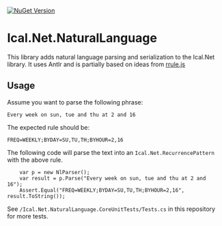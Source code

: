 [![NuGet Version](https://img.shields.io/nuget/v/Ical.Net.NaturalLanguage)](https://www.nuget.org/packages/Ical.Net.NaturalLanguage/)

# Ical.Net.NaturalLanguage

This library adds natural language parsing and serialization to the Ical.Net library.
It uses Antlr and is partially based on ideas from [rrule.js](https://github.com/jkbrzt/rrule)

## Usage

Assume you want to parse the following phrase:

`Every week on sun, tue and thu at 2 and 16`

The expected rule should be:

`FREQ=WEEKLY;BYDAY=SU,TU,TH;BYHOUR=2,16`

The following code will parse the text into an `Ical.Net.RecurrencePattern` with the above rule.

```
    var p = new NlParser();
    var result = p.Parse("Every week on sun, tue and thu at 2 and 16");
    Assert.Equal("FREQ=WEEKLY;BYDAY=SU,TU,TH;BYHOUR=2,16", result.ToString());
```

See `/Ical.Net.NaturalLanguage.CoreUnitTests/Tests.cs` in this repository for more tests.
